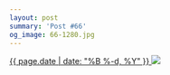 ```yaml
---
layout: post
summary: 'Post #66'
og_image: 66-1280.jpg
---
```


<p>
 <time>
  <a href="/66">
   {{ page.date | date: "%B %-d, %Y" }}
  </a>
 </time>
 <a href="/66">
  <img data-taken="9/28/2013" sizes="(min-width: 700px) 50vw, calc(100vw - 2rem)" src="{{ site.assets_url }}/66-640.jpg" srcset="{{ site.assets_url }}/66-1280.jpg 1280w, {{ site.assets_url }}/66-960.jpg 960w, {{ site.assets_url }}/66-640.jpg 640w, {{ site.assets_url }}/66-320.jpg 320w"/>
 </a>
</p>

